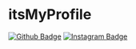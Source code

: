 # itsMyProfile
[![Github Badge](https://img.shields.io/badge/-Github-000?style=quare&labelColor=000&logo=Github&logoColor=white&link=link)](https://www.instagram.com/[hikmetnrim](https://github.com/hikmetnri/)) 
[![Instagram Badge](https://img.shields.io/badge/-Instagram-C13584?style=flat-quare&labelColor=C13584&logo=instagram&logoColor=white&link=link)]([link](https://www.instagram.com/hikmetnrim/))
